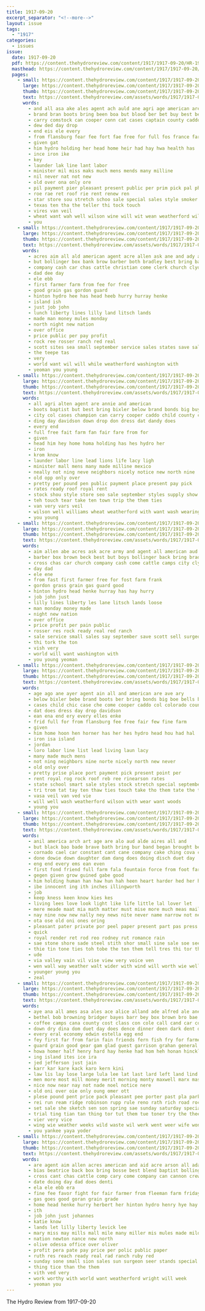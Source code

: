 ```yaml
---
title: 1917-09-20
excerpt_separator: "<!--more-->"
layout: issue
tags:
  - "1917"
categories:
  - issues
issue:
  date: 1917-09-20
  pdf: https://content.thehydroreview.com/content/1917/1917-09-20/HR-1917-09-20.pdf
  masthead: https://content.thehydroreview.com/content/1917/1917-09-20/masthead/HR-1917-09-20.jpg
  pages:
    - small: https://content.thehydroreview.com/content/1917/1917-09-20/small/HR-1917-09-20-01.jpg
      large: https://content.thehydroreview.com/content/1917/1917-09-20/large/HR-1917-09-20-01.jpg
      thumb: https://content.thehydroreview.com/content/1917/1917-09-20/thumbnails/HR-1917-09-20-01.jpg
      text: https://content.thehydroreview.com/assets/words/1917/1917-09-20/HR-1917-09-20-01.txt
      words:
        - and all asa ake ales agent ach auld ane agri age american are aud ana aston
        - brand bran boots bring been boa but blood ber bet buy best bebe baptist bene
        - carry comstock can cooper conn cat cases captain county caddo chic
        - dew ded day drop
        - end eis ele every
        - from flansburg fear fee fort fae free for full fos france farm fare
        - given gat
        - him hydro holding her head home heir had hay hwa health has
        - ince iron ike
        - key
        - launder lak line lant labor
        - minister mil miss maks much mens mends many milline
        - nil never nat not new
        - old over ona only ore
        - pil payment pier pleasant present public per prim pick pal phe placer
        - roe rae ret roof rie rent renew ren
        - star store sou stretch schoo sale special sales style smoker street sain seen see smart september state
        - texas ten tha the teller thi tock touch
        - vires van veil
        - wheat want wah well wilson wine will wit wean weatherford williams wall wil wash wear with
        - you
    - small: https://content.thehydroreview.com/content/1917/1917-09-20/small/HR-1917-09-20-02.jpg
      large: https://content.thehydroreview.com/content/1917/1917-09-20/large/HR-1917-09-20-02.jpg
      thumb: https://content.thehydroreview.com/content/1917/1917-09-20/thumbnails/HR-1917-09-20-02.jpg
      text: https://content.thehydroreview.com/assets/words/1917/1917-09-20/HR-1917-09-20-02.txt
      words:
        - acres aim all ald american agent acre allen ask ane and ady army
        - but bollinger box bank brow barber both bradley best bring back beg bond buy boys beck brown
        - company cash car chas cattle christian come clerk church clyde camps cross
        - dad dee day
        - ele ebb
        - first farmer farm from fee for free
        - good grain gas gordon guard
        - hinton hydro hee has head heeb hurry hurray henke
        - island ish
        - just job john
        - lunch liberty lines lilly land litsch lands
        - made man money mules monday
        - north night new nation
        - over office
        - price public per pay profit
        - rock ree rosser ranch red real
        - scott sites sea small september service sales states save sale sell say surgeon
        - the teepe tas
        - very
        - world want wil will while weatherford washington with
        - yeoman you young
    - small: https://content.thehydroreview.com/content/1917/1917-09-20/small/HR-1917-09-20-03.jpg
      large: https://content.thehydroreview.com/content/1917/1917-09-20/large/HR-1917-09-20-03.jpg
      thumb: https://content.thehydroreview.com/content/1917/1917-09-20/thumbnails/HR-1917-09-20-03.jpg
      text: https://content.thehydroreview.com/assets/words/1917/1917-09-20/HR-1917-09-20-03.txt
      words:
        - all agri alten agent are annie and american
        - boots baptist but best bring bixler below brand bonds big buy belts
        - city col cases champion can carry cooper caddo child county chic come case
        - ding day davidson down drop don dress dat dandy does
        - every end
        - full free fait farm fan fair fare from for
        - given
        - head him hey home homa holding has hes hydro her
        - iron
        - krom know
        - launder labor line lead lions life lacy ligh
        - minister mall mens many made milline mexico
        - neally not ning neve neighbors nicely notice new north nine
        - old opp only over
        - pretty per pound pen public payment place present pay pick
        - rates ready roof royal rent
        - stock shou style store seo sale september styles supply show smoker special smart sou star see state school
        - teh touch tear take ten town trip the them ties
        - van very vars veil
        - wilson well williams wheat weatherford with want wash wearing will
        - you young
    - small: https://content.thehydroreview.com/content/1917/1917-09-20/small/HR-1917-09-20-04.jpg
      large: https://content.thehydroreview.com/content/1917/1917-09-20/large/HR-1917-09-20-04.jpg
      thumb: https://content.thehydroreview.com/content/1917/1917-09-20/thumbnails/HR-1917-09-20-04.jpg
      text: https://content.thehydroreview.com/assets/words/1917/1917-09-20/HR-1917-09-20-04.txt
      words:
        - aim allen abe acres ask acre army and agent all american aud ald
        - barber box brown beck best but boys bollinger back bring bradley buy
        - cross chas car church company cash come cattle camps city clyde christ
        - day dad
        - ele ene
        - from fast first farmer free for fost farm frank
        - gordon grass grain gas guard good
        - hinton hydro head henke hurray has hay hurry
        - job john just
        - lilly lines liberty les lane litsch lands loose
        - man monday money made
        - night new nation
        - over office
        - price profit per pain public
        - rosser res rock ready real red ranch
        - sale service small sales say september save scott sell surgeon station sites salle states
        - thi tork the ton
        - vish very
        - world will want washington with
        - you young yeoman
    - small: https://content.thehydroreview.com/content/1917/1917-09-20/small/HR-1917-09-20-05.jpg
      large: https://content.thehydroreview.com/content/1917/1917-09-20/large/HR-1917-09-20-05.jpg
      thumb: https://content.thehydroreview.com/content/1917/1917-09-20/thumbnails/HR-1917-09-20-05.jpg
      text: https://content.thehydroreview.com/assets/words/1917/1917-09-20/HR-1917-09-20-05.txt
      words:
        - age ago ane ayer agent ain all and american are ave ary
        - below bixler bebe brand boots ber bring bonds big boe bells buy but
        - cases child chic case che come cooper caddo col colorado county
        - dat does dress day drop davidson
        - ean ena end ery every elles enke
        - frid full for from flansburg fee free fair few fine farm
        - given
        - him home hoon hen horner has her hes hydro head hou had hal
        - iron isa island
        - jordan
        - loro labor line list lead living laun lacy
        - many made much mens
        - not ning neighbors nine norte nicely north new never
        - old only over
        - pretty prise place port payment pick present point per
        - rent royal rog rock roof reb ree rinearson rates
        - state school smart sale styles stock stretch special september sou sol star style supply sales
        - tri trom tat tay ten thaw ties touch take tho them tate the town thee
        - vasa veil van ved vie
        - will well wash weatherford wilson with wear want woods
        - young you
    - small: https://content.thehydroreview.com/content/1917/1917-09-20/small/HR-1917-09-20-06.jpg
      large: https://content.thehydroreview.com/content/1917/1917-09-20/large/HR-1917-09-20-06.jpg
      thumb: https://content.thehydroreview.com/content/1917/1917-09-20/thumbnails/HR-1917-09-20-06.jpg
      text: https://content.thehydroreview.com/assets/words/1917/1917-09-20/HR-1917-09-20-06.txt
      words:
        - anil america arch art age are alo aud alde aires all and
        - but black bao bade brave bath bring bur band began brought bend battle bert both bis below blunt bil bine bar bly been blood bigger bridge
        - cornado cael car constant cant cane company cake ching cova curtiss course class christmas cure chau comp colonel con comes character
        - done dowie down daughter dam dang does doing disch duet day
        - eng end every ems ean even
        - first fond friend full farm fala fountain force from foot far found for firm frye
        - gegen given grow guined gabe good
        - him holding human han haw hun hah heen heart harder hed her hurt helt haut held hard hey hin helen hes had hydro
        - ibe innocent ing ith inches illingworth
        - job
        - keep kness keen know kies kes
        - living lees love look light like life little lal lover let
        - mere meade maat mia math matter must mise more much meas mail moun mild mer miss men ming man made mater might mess moment
        - nay nine now new nally ney news nite never name narrow not nee
        - ota ose old oni ones oring
        - pleasant pater private por peel paper present part pas press
        - quick
        - royal render ret rod reo rodney rut romance rain
        - sae stone shore sade steel stith shor small sine sale soe see shi single strain second said side sal such strife she sen struck shurtliff sire search sense
        - thie tin tone ties toh tobe the ten them tell tres thi tor then thunder thy taken than treat track thet tod tan top
        - ude
        - via valley vain vil vise view very voice ven
        - wen wall way weather walt wider with wind will worth wie well webb weak winter was wit words watters wesel wich wala wooden water wort wan weathered work
        - younger young you
        - zeal
    - small: https://content.thehydroreview.com/content/1917/1917-09-20/small/HR-1917-09-20-07.jpg
      large: https://content.thehydroreview.com/content/1917/1917-09-20/large/HR-1917-09-20-07.jpg
      thumb: https://content.thehydroreview.com/content/1917/1917-09-20/thumbnails/HR-1917-09-20-07.jpg
      text: https://content.thehydroreview.com/assets/words/1917/1917-09-20/HR-1917-09-20-07.txt
      words:
        - aye ana all ames asa ales ace alice alland ade alfred ale ane army ave and app ark appleman able alt alter ara are adjutant arnot ain aid
        - bethel bob browning bridger bayes barr bey box brown bro bae broom both brother bere break bick buy beasley best bis but been bielby berlin berry
        - coffee camps cana county cost class con cole call cand car couper cream collier cabbage city creek can chas cassie cohan corn common courage cam camp
        - down dry dina dom duet day does dence dinner deen dark dent deed
        - every eral economy edwin estella egg end
        - fey first far from farin fain friends fern fish fry for farmer free friday fay fort fae ford funny frank fer
        - guard grain good gear gam glad guest garrison grahan general goods
        - howa homer half henry hard hay henke had hom heh honan hinckley hape has hart huston hast hinton house health home hera hin haul hidlebaugh high hydro hight her hey hoste
        - ing island ites ice ira
        - jed jefferson just jain
        - karr kar kare kack karo kern kini
        - law lis lay lose large lula lee lat last lard left land lind lin lewis lake little list lookeba look lack league laundry lott lines laughter lingo
        - men more most mill money merit morning monty maxwell marx mas montana monday mixer mills mary miss mis mia meats market made might ming mais mise
        - nice now near nay not nade noel notice nere
        - old oni over oie only oung omer ott
        - plese pound pent price pack pleasant pee porter past pla park place pert plan peeks peter pond pleas president patron ping per
        - rei run ream ridge robinson rupp rule reno rath rich road rock ree reid rain rolling reason
        - set sale she sketch sen son spring sae sunday saturday special shaffner sui seow sands smith service soda slow show simi sil sterling steere sat september store sly seer see sun somes stands sherman soap salling sunshine spohr starch save sites
        - trial ting tian tan thing tor tut them tue toner try the thee ton tune toe tes thea triplett take town trom tow travis thar
        - vier very vice
        - wing wie weather weeks wild waste wil werk went weer wife wonders week wall while wave wile way winter wrede will want wach west with wood walter work war was well
        - you yankee yaya yoder
    - small: https://content.thehydroreview.com/content/1917/1917-09-20/small/HR-1917-09-20-08.jpg
      large: https://content.thehydroreview.com/content/1917/1917-09-20/large/HR-1917-09-20-08.jpg
      thumb: https://content.thehydroreview.com/content/1917/1917-09-20/thumbnails/HR-1917-09-20-08.jpg
      text: https://content.thehydroreview.com/assets/words/1917/1917-09-20/HR-1917-09-20-08.txt
      words:
        - are agent aim allen acres american and aid acre arson all adams
        - bias beatrice back box bring bosse best blend baptist bollinger bradley buy both but bessie bank brown
        - cross cant chas cattle comp cary come company can cannon crew clerk clyde car
        - date doing day dad does denti
        - ela ele ebb era
        - fine fee favor fight for fair farmer from fleeman farm friday first fresh
        - gas goes good goran grain grade
        - home head henke hurry herbert her hinton hydro henry hye hay has
        - ith
        - job john just johannes
        - katie know
        - lands let lilly liberty levick lee
        - mary miss may mills mall mile many miller mis mules made mild money members man
        - nation newton nance new north
        - olive odessa office over oliver
        - profit pera pate pay price per polic public paper
        - ruth res reach ready real rad ranch ruby red
        - sunday sone small sion sales sun surgeon seer stands special scott siu steady save service standard sale
        - thing tice than the them
        - vith ved very
        - work worthy with world want weatherford wright will week
        - yeoman you
---
```


The Hydro Review from 1917-09-20

<!--more-->

